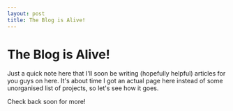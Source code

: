 ```yaml
---
layout: post
title: The Blog is Alive!
---
```


# The Blog is Alive!

Just a quick note here that I'll soon be writing (hopefully helpful) articles for you guys on here. It's about time I got an actual page here instead of some unorganised list of projects, so let's see how it goes.

Check back soon for more!
